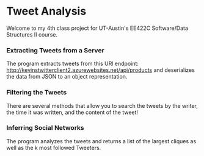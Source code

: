 # Tweet Analysis
Welcome to my 4th class project for UT-Austin's EE422C Software/Data Structures II course.


### Extracting Tweets from a Server
The program extracts tweets from this URl endpoint: http://kevinstwitterclient2.azurewebsites.net/api/products
and deserializes the data from JSON to an object representation.

### Filtering the Tweets
There are several methods that allow you to search the tweets by the writer, the time it was written, and the content of the tweet!

### Inferring Social Networks
The program analyzes the tweets and returns a list of the largest cliques as well as the k most followed Tweeters.

